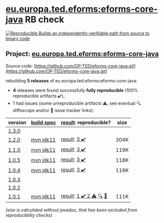 [eu.europa.ted.eforms:eforms-core-java](https://central.sonatype.com/artifact/eu.europa.ted.eforms/eforms-core-java/versions) RB check
=======

[![Reproducible Builds](https://reproducible-builds.org/images/logos/rb.svg) an independently-verifiable path from source to binary code](https://reproducible-builds.org/)

## Project: [eu.europa.ted.eforms:eforms-core-java](https://central.sonatype.com/artifact/eu.europa.ted.eforms/eforms-core-java/versions)

Source code: [https://github.com/OP-TED/eforms-core-java.git](https://github.com/OP-TED/eforms-core-java.git)

rebuilding **5 releases** of eu.europa.ted.eforms:eforms-core-java:
- **4** releases were found successfully **fully reproducible** (100% reproducible artifacts :heavy_check_mark:),
- 1 had issues (some unreproducible artifacts :warning:, see eventual :mag: diffoscope and/or :memo: issue tracker links):

| version | [build spec](/BUILDSPEC.md) | [result](https://reproducible-builds.org/docs/jvm/): reproducible? | size |
| -- | --------- | ------ | -- |
| [1.3.0](https://central.sonatype.com/artifact/eu.europa.ted.eforms/eforms-core-java/1.3.0/pom) | | | |
| [1.2.0](https://central.sonatype.com/artifact/eu.europa.ted.eforms/eforms-core-java/1.2.0/pom) | [mvn jdk11](eforms-core-java-1.2.0.buildspec) | [result](eforms-core-java-1.2.0.buildinfo): [3 :heavy_check_mark: ](eforms-core-java-1.2.0.buildcompare) | 304K |
| [1.1.0](https://central.sonatype.com/artifact/eu.europa.ted.eforms/eforms-core-java/1.1.0/pom) | [mvn jdk11](eforms-core-java-1.1.0.buildspec) | [result](eforms-core-java-1.1.0.buildinfo): [3 :heavy_check_mark: ](eforms-core-java-1.1.0.buildcompare) | 119K |
| [1.0.5](https://central.sonatype.com/artifact/eu.europa.ted.eforms/eforms-core-java/1.0.5/pom) | [mvn jdk11](eforms-core-java-1.0.5.buildspec) | [result](eforms-core-java-1.0.5.buildinfo): [3 :heavy_check_mark: ](eforms-core-java-1.0.5.buildcompare) | 118K |
| [1.0.4](https://central.sonatype.com/artifact/eu.europa.ted.eforms/eforms-core-java/1.0.4/pom) | [mvn jdk11](eforms-core-java-1.0.4.buildspec) | [result](eforms-core-java-1.0.4.buildinfo): [3 :heavy_check_mark: ](eforms-core-java-1.0.4.buildcompare) | 116K |
| [1.0.3](https://central.sonatype.com/artifact/eu.europa.ted.eforms/eforms-core-java/1.0.3/pom) | | | |
| [1.0.2](https://central.sonatype.com/artifact/eu.europa.ted.eforms/eforms-core-java/1.0.2/pom) | | | |
| [1.0.1](https://central.sonatype.com/artifact/eu.europa.ted.eforms/eforms-core-java/1.0.1/pom) | [mvn jdk11](eforms-core-java-1.0.1.buildspec) | [result](eforms-core-java-1.0.1.buildinfo): [1 :heavy_check_mark:  2 :warning:](eforms-core-java-1.0.1.buildcompare) [:mag:](eforms-core-java-1.0.1.diffoscope) [:memo:](https://github.com/OP-TED/eforms-core-java/pull/12) | 111K |

<i>(size is calculated without javadoc, that has been excluded from reproducibility checks)</i>
